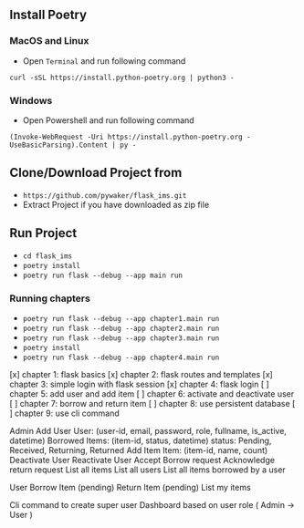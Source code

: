 
## Install Poetry

### MacOS and Linux

- Open `Terminal` and run following command

`curl -sSL https://install.python-poetry.org | python3 -`


### Windows

- Open Powershell and run following command

`(Invoke-WebRequest -Uri https://install.python-poetry.org -UseBasicParsing).Content | py -`


## Clone/Download Project from

- `https://github.com/pywaker/flask_ims.git`
- Extract Project if you have downloaded as zip file


## Run Project

- `cd flask_ims`
- `poetry install`
- `poetry run flask --debug --app main run`


### Running chapters

- `poetry run flask --debug --app chapter1.main run`
- `poetry run flask --debug --app chapter2.main run`
- `poetry run flask --debug --app chapter3.main run`
- `poetry install`
- `poetry run flask --debug --app chapter4.main run`


[x] chapter 1: flask basics
[x] chapter 2: flask routes and templates
[x] chapter 3: simple login with flask session
[x] chapter 4: flask login
[ ] chapter 5: add user and add item
[ ] chapter 6: activate and deactivate user
[ ] chapter 7: borrow and return item
[ ] chapter 8: use persistent database
[ ] chapter 9: use cli command

Admin
    Add User
        User: (user-id, email, password, role, fullname, is_active, datetime)
        Borrowed Items: (item-id, status, datetime) status: Pending, Received, Returning, Returned
    Add Item
        Item: (item-id, name, count)
    Deactivate User
    Reactivate User
    Accept Borrow request
    Acknowledge return request
    List all items
    List all users
    List all items borrowed by a user

User
    Borrow Item (pending)
    Return Item (pending)
    List my items


Cli command to create super user
Dashboard based on user role ( Admin -> User )